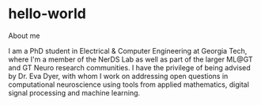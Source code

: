 # hello-world

About me

I am a PhD student in Electrical & Computer Engineering at Georgia Tech, where I'm a member of the NerDS Lab as well as part of the larger ML@GT and GT Neuro research communities. I have the privilege of being advised by Dr. Eva Dyer, with whom I work on addressing open questions in computational neuroscience using tools from applied mathematics, digital signal processing and machine learning.
